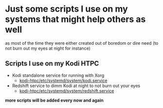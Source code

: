 # Just some scripts I use on my systems that might help others as well
as most of the time they were either created out of boredom or dire need (to not burn out my eyes at night for instance)

## Scripts I use on my Kodi HTPC
* Kodi standalone service for running with Xorg
   * [kodi-htpc/etc/systemd/system/kodi.service](https://github.com/fr4nk3n5731n/misc-scripts/blob/master/kodi-htpc/etc/systemd/system/kodi.service)
* Redshift service to dimm Kodi at night to not burn out your eyes
   * [kodi-htpc/etc/systemd/system/redshift.service](https://github.com/fr4nk3n5731n/misc-scripts/blob/master/kodi-htpc/etc/systemd/system/redshift.service)

 **more scripts will be added every now and again**